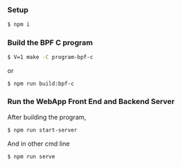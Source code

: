 ### Setup
```sh
$ npm i
```
### Build the BPF C program
```sh
$ V=1 make -C program-bpf-c
```
or
```
$ npm run build:bpf-с
```

### Run the WebApp Front End and Backend Server
After building the program,

```sh
$ npm run start-server
```
And in other cmd line
```sh
$ npm run serve
```
